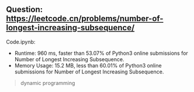 ## Question: https://leetcode.cn/problems/number-of-longest-increasing-subsequence/

Code.ipynb:
* Runtime: 960 ms, faster than 53.07% of Python3 online submissions for Number of Longest Increasing Subsequence.
* Memory Usage: 15.2 MB, less than 60.01% of Python3 online submissions for Number of Longest Increasing Subsequence.
> dynamic programming
